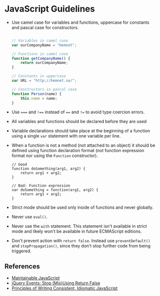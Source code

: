 JavaScript Guidelines
=====================

* Use camel case for variables and functions, uppercase 
  for constants and pascal case for constructors.

  ``` javascript
  
  // Variables in camel case
  var ourCompanyName = "Hemnet";
  
  // Functions in camel case
  function getCompanyName() {
      return ourCompanyName;
  }
  
  // Constants in uppercase
  var URL = "http://hemnet.se/";
  
  // Constructors in pascal case
  function Person(name) {
      this.name = name;
  }
  ```

* Use `===` and `!==` instead of `==` and `!=` to avoid type coercion errors.

* All variables and functions should be declared before they are used

* Variable declarations should take place at the beginning of a function using 
  a single `var` statement with one variable per line.

* When a function is not a method (not attached to an object) it should be 
  defined using function declaration format (not function expression format 
  nor using the `Function` constructor).

  ```
  // Good
  function doSomething(arg1, arg2) {
      return arg1 + arg2;
  }

  // Bad: Function expression
  var doSomething = function(arg1, arg2) {
      return arg1 + arg2;
  }
  ```

* Strict mode should be used only inside of functions and never globally.

* Never use `eval()`.

* Never use the `with` statement. This statement isn't available in strict mode 
  and likely won't be available in future ECMAScript editions.

* Don't prevent action with `return false`. Instead use `preventDefault()` and 
  `stopPropagation()`, since they don't stop further code from being triggered.


References
----------

* [Maintainable JavaScript][r1]
* [jQuery Events: Stop (Mis)Using Return False][r2]
* [Principles of Writing Consistent, Idiomatic JavaScript][r3]

[r1]: http://www.amazon.com/Maintainable-JavaScript-Nicholas-C-Zakas/dp/1449327680?tag=nczonline-20
[r2]: http://fuelyourcoding.com/jquery-events-stop-misusing-return-false/
[r3]: https://github.com/rwldrn/idiomatic.js